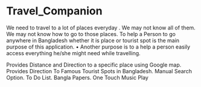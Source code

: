 # Travel_Companion
We need to travel to a lot of places everyday . We may not know all of them. We may not know how to go to those places. To help a Person to go anywhere in Bangladesh whether it is place or tourist spot is the main purpose of this application. • Another purpose is to a help a person easily access everything he/she might need while travelling.



Provides Distance and Direction to a specific place using Google map.
Provides Direction To Famous Tourist Spots in Bangladesh.
Manual Search Option.
To Do List.
Bangla Papers.
One Touch Music Play
